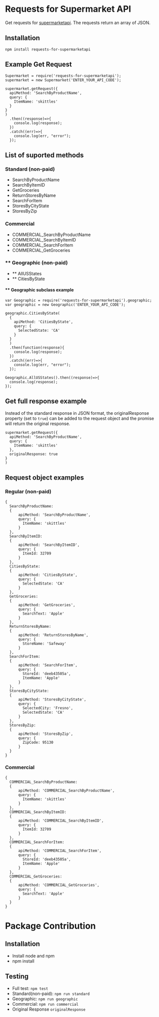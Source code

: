 # Requests for Supermarket API
Get requests for [supermarketapi](http://www.supermarketapi.com/).
The requests return an array of JSON.

## Installation
```
npm install requests-for-supermarketapi

```

## Example Get Request
```
Supermarket = require('requests-for-supermarketapi');
supermarket = new Supermarket('ENTER_YOUR_API_CODE');

supermarket.getRequest({
  apiMethod: 'SearchByProductName',
  query: {
    ItemName: 'skittles'
  }
}
)
  .then((response)=>{
    console.log(response);
  })
  .catch((err)=>{
    console.log(err, "error");
  });

```

## List of suported methods
### Standard (non-paid)
 - SearchByProductName
 - SearchByItemID
 - GetGroceries
 - ReturnStoresByName
 - SearchForItem
 - StoresByCityState
 - StoresByZip
### Commercial
 - COMMERCIAL_SearchByProductName
 - COMMERCIAL_SearchByItemID
 - COMMERCIAL_SearchForItem
 - COMMERCIAL_GetGroceries
### ** Geographic (non-paid)
 - \*\* AllUSStates
 - \*\* CitiesByState

#### \*\* Geographic subclass example
```
var Geographic = require('requests-for-supermarketapi').geographic;
var geographic = new Geographic('ENTER_YOUR_API_CODE');

geographic.CitiesByState(
  {
    apiMethod: 'CitiesByState',
    query: {
      SelectedState: 'CA'
    }
  }
  )
  .then(function(response){
    console.log(response);
  })
  .catch((err)=>{
    console.log(err, "error");
  });

Geographic.AllUSStates().then((response)=>{
  console.log(response);
});
```
## Get full response example
Instead of the standard response in JSON format, the originalResponse property (set to ```true```) can be added to the request object and the promise will return the original response.
```
supermarket.getRequest({
  apiMethod: 'SearchByProductName',
  query: {
    ItemName: 'skittles'
  },
  originalResponse: true
}
)
```

## Request object examples
### Regular (non-paid)
```
{
  SearchByProductName:
  {
      apiMethod: 'SearchByProductName',
      query: {
        ItemName: 'skittles'
      }
  },
  SearchByItemID:
  {
      apiMethod: 'SearchByItemID',
      query: {
        ItemId: 32709
      }
  },
  CitiesByState:
  {
      apiMethod: 'CitiesByState',
      query: {
        SelectedState: 'CA'
      }
  },
  GetGroceries:
  {
      apiMethod: 'GetGroceries',
      query: {
        SearchText: 'Apple'
      }
  },
  ReturnStoresByName:
  {
      apiMethod: 'ReturnStoresByName',
      query: {
        StoreName: 'Safeway'
      }
  },
  SearchForItem:
  {
      apiMethod: 'SearchForItem',
      query: {
        StoreId: 'deeb43505a',
        ItemName: 'Apple'
      }
  },
  StoresByCityState:
  {
      apiMethod: 'StoresByCityState',
      query: {
        SelectedCity: 'Fresno',
        SelectedState: 'CA'
      }
  },
  StoresByZip:
  {
      apiMethod: 'StoresByZip',
      query: {
        ZipCode: 95130
      }
  }
}
```

### Commercial
```
{
  COMMERCIAL_SearchByProductName:
  {
      apiMethod: 'COMMERCIAL_SearchByProductName',
      query: {
        ItemName: 'skittles'
      }
  },
  COMMERCIAL_SearchByItemID:
  {
      apiMethod: 'COMMERCIAL_SearchByItemID',
      query: {
        ItemId: 32709
      }
  },
  COMMERCIAL_SearchForItem:
  {
      apiMethod: 'COMMERCIAL_SearchForItem',
      query: {
        StoreId: 'deeb43505a',
        ItemName: 'Apple'
      }
  },
  COMMERCIAL_GetGroceries:
  {
      apiMethod: 'COMMERCIAL_GetGroceries',
      query: {
        SearchText: 'Apple'
      }
  }
}
```



# Package Contribution
## Installation
 - Install node and npm
 - npm install

## Testing
 - Full test: ```npm test```
 - Standard(non-paid): ```npm run standard```
 - Geographic: ```npm run geographic```
 - Commercial: ```npm run commercial```
 - Original Response ```originalResponse```
